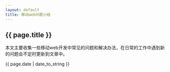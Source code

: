 ```yaml
---
layout: default
title: 移动web问题小结
---
```


<h2>{{ page.title }}</h2>
<p>本文主要收集一些移动web开发中常见的问题和解决办法，在日常的工作中遇到新的问题会不定时更新到文章中。</p>
<p>{{ page.date | date_to_string }}</p>
